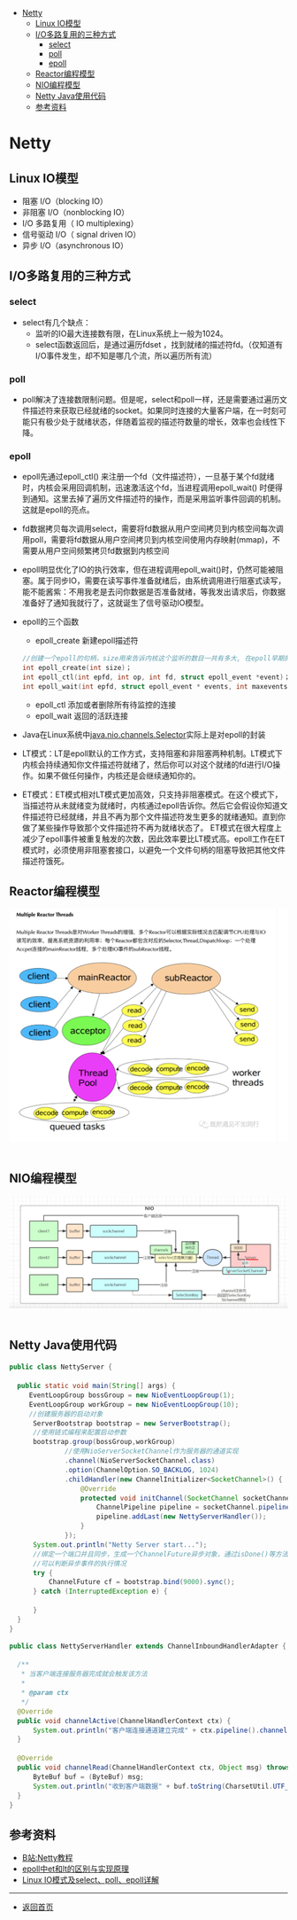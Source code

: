
- [Netty](#netty)
  - [Linux IO模型](#linux-io模型)
  - [I/O多路复用的三种方式](#io多路复用的三种方式)
    - [select](#select)
    - [poll](#poll)
    - [epoll](#epoll)
  - [Reactor编程模型](#reactor编程模型)
  - [NIO编程模型](#nio编程模型)
  - [Netty Java使用代码](#netty-java使用代码)
  - [参考资料](#参考资料)


# Netty

## Linux IO模型
  - 阻塞 I/O（blocking IO）
  - 非阻塞 I/O（nonblocking IO）
  - I/O 多路复用（ IO multiplexing）
  - 信号驱动 I/O（ signal driven IO）
  - 异步 I/O（asynchronous IO）

## I/O多路复用的三种方式
  ### select
   - select有几个缺点：
     - 监听的IO最大连接数有限，在Linux系统上一般为1024。
     - select函数返回后，是通过遍历fdset ，找到就绪的描述符fd。（仅知道有I/O事件发生，却不知是哪几个流，所以遍历所有流）
  
  ### poll
   - poll解决了连接数限制问题。但是呢，select和poll一样，还是需要通过遍历文件描述符来获取已经就绪的socket。如果同时连接的大量客户端，在一时刻可能只有极少处于就绪状态，伴随着监视的描述符数量的增长，效率也会线性下降。
  
  ### epoll
   - epoll先通过epoll_ctl() 来注册一个fd（文件描述符），一旦基于某个fd就绪时，内核会采用回调机制，迅速激活这个fd，当进程调用epoll_wait() 时便得到通知。这里去掉了遍历文件描述符的操作，而是采用监听事件回调的机制。这就是epoll的亮点。

  - fd数据拷贝每次调用select，需要将fd数据从用户空间拷贝到内核空间每次调用poll，需要将fd数据从用户空间拷贝到内核空间使用内存映射(mmap)，不需要从用户空间频繁拷贝fd数据到内核空间

  - epoll明显优化了IO的执行效率，但在进程调用epoll_wait()时，仍然可能被阻塞。属于同步IO，需要在读写事件准备就绪后，由系统调用进行阻塞式读写，能不能酱紫：不用我老是去问你数据是否准备就绪，等我发出请求后，你数据准备好了通知我就行了，这就诞生了信号驱动IO模型。  
  - epoll的三个函数
    - epoll_create 新建epoll描述符
    ```c
    //创建一个epoll的句柄，size用来告诉内核这个监听的数目一共有多大, 在epoll早期的实现中，对于监控文件描述符的组织并不是使用红黑树，而是hash表。这里的size实际上已经没有意义。
    int epoll_create(int size)；
    int epoll_ctl(int epfd, int op, int fd, struct epoll_event *event)；
    int epoll_wait(int epfd, struct epoll_event * events, int maxevents, int timeout);
    ```
    - epoll_ctl 添加或者删除所有待监控的连接
    - epoll_wait 返回的活跃连接
  - Java在Linux系统中[java.nio.channels.Selector](https://github.com/openjdk/jdk/blob/cbe7e7bd7f7e7ea9f7221ef206917c58baff7696/src/java.base/linux/classes/sun/nio/ch/EPollSelectorImpl.java)实际上是对epoll的封装
  - LT模式：LT是epoll默认的工作方式，支持阻塞和非阻塞两种机制。LT模式下内核会持续通知你文件描述符就绪了，然后你可以对这个就绪的fd进行I/O操作。如果不做任何操作，内核还是会继续通知你的。
  - ET模式：ET模式相对LT模式更加高效，只支持非阻塞模式。在这个模式下，当描述符从未就绪变为就绪时，内核通过epoll告诉你。然后它会假设你知道文件描述符已经就绪，并且不再为那个文件描述符发生更多的就绪通知。直到你做了某些操作导致那个文件描述符不再为就绪状态了。
ET模式在很大程度上减少了epoll事件被重复触发的次数，因此效率要比LT模式高。epoll工作在ET模式时，必须使用非阻塞套接口，以避免一个文件句柄的阻塞导致把其他文件描述符饿死。
## Reactor编程模型
  ![image](../../Resources/Component/Netty/multiple-reactor-threads.png)  

## NIO编程模型
  ![image](../../Resources/Component/Netty/nio-mode.png)  


## Netty Java使用代码
  ```java
  public class NettyServer {

    public static void main(String[] args) {
       EventLoopGroup bossGroup = new NioEventLoopGroup(1);
       EventLoopGroup workGroup = new NioEventLoopGroup(10);
       //创建服务器的启动对象
        ServerBootstrap bootstrap = new ServerBootstrap();
        //使用链式编程来配置启动参数
        bootstrap.group(bossGroup,workGroup)
                //使用NioServerSocketChannel作为服务器的通道实现
                .channel(NioServerSocketChannel.class)
                .option(ChannelOption.SO_BACKLOG, 1024)
                .childHandler(new ChannelInitializer<SocketChannel>() {
                    @Override
                    protected void initChannel(SocketChannel socketChannel) throws Exception {
                        ChannelPipeline pipeline = socketChannel.pipeline();
                        pipeline.addLast(new NettyServerHandler());
                    }
                });
        System.out.println("Netty Server start...");
        //绑定一个端口并且同步，生成一个ChannelFuture异步对象，通过isDone()等方法
        //可以判断异步事件的执行情况
        try {
            ChannelFuture cf = bootstrap.bind(9000).sync();
        } catch (InterruptedException e) {

        }
    }
  }
  ```
   
  ```java
  public class NettyServerHandler extends ChannelInboundHandlerAdapter {

    /**
     * 当客户端连接服务器完成就会触发该方法
     *
     * @param ctx
     */
    @Override
    public void channelActive(ChannelHandlerContext ctx) {
        System.out.println("客户端连接通道建立完成" + ctx.pipeline().channel().getClass());
    }

    @Override
    public void channelRead(ChannelHandlerContext ctx, Object msg) throws Exception {
        ByteBuf buf = (ByteBuf) msg;
        System.out.println("收到客户端数据" + buf.toString(CharsetUtil.UTF_8));
    }
 }
  ```

## 参考资料
- [B站:Netty教程](https://www.bilibili.com/video/BV1JB4y1R7XB)
- [epoll中et和lt的区别与实现原理](https://baijiahao.baidu.com/s?id=1736123311976351393&wfr=spider&for=pc)
- [Linux IO模式及select、poll、epoll详解](https://blog.csdn.net/m0_46761060/article/details/124417722)

---
- [返回首页](../../README.md)